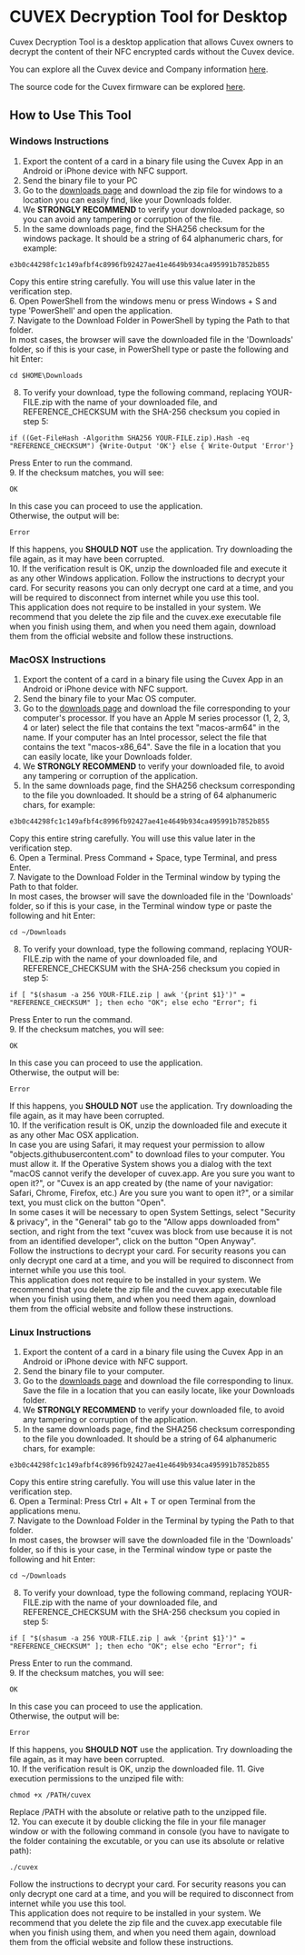 # CUVEX Decryption Tool for Desktop #

Cuvex Decryption Tool is a desktop application that allows Cuvex owners to decrypt the content of their NFC encrypted cards without the Cuvex device.  

You can explore all the Cuvex device and Company information [here](https://cuvex.io/).

The source code for the Cuvex firmware can be explored [here](https://github.com/Cuvex/Firmware).

## How to Use This Tool ##

### Windows Instructions ###

1. Export the content of a card in a binary file using the Cuvex App in an Android or iPhone device with NFC support.
2. Send the binary file to your PC
3. Go to the [downloads page](https://github.com/Cuvex/cuvex-desktop/releases) and download the zip file for windows to a location you can easily find, like your Downloads folder.
4. We **STRONGLY RECOMMEND** to verify your downloaded package, so you can avoid any tampering or corruption of the file.
5. In the same downloads page, find the SHA256 checksum for the windows package. It should be a string of 64 alphanumeric chars, for example:  
```
e3b0c44298fc1c149afbf4c8996fb92427ae41e4649b934ca495991b7852b855
```  
Copy this entire string carefully. You will use this value later in the verification step.  
6. Open PowerShell from the windows menu or press Windows + S and type 'PowerShell' and open the application.  
7. Navigate to the Download Folder in PowerShell by typing the Path to that folder.  
In most cases, the browser will save the downloaded file in the 'Downloads' folder, so if this is your case, in PowerShell type or paste the following and hit Enter:  
```  
cd $HOME\Downloads
```  
8. To verify your download, type the following command, replacing YOUR-FILE.zip with the name of your downloaded file, and REFERENCE_CHECKSUM with the SHA-256 checksum you copied in step 5:  
```
if ((Get-FileHash -Algorithm SHA256 YOUR-FILE.zip).Hash -eq "REFERENCE_CHECKSUM") {Write-Output 'OK'} else { Write-Output 'Error'}  
```  
Press Enter to run the command.  
9. If the checksum matches, you will see:  
```  
OK
```  
In this case you can proceed to use the application.  
Otherwise, the output will be:  
```  
Error
```  
If this happens, you **SHOULD NOT** use the application. Try downloading the file again, as it may have been corrupted.  
10. If the verification result is OK, unzip the downloaded file and execute it as any other Windows application. Follow the instructions to decrypt your card.  For security reasons you can only decrypt one card at a time, and you will be required to disconnect from internet while you use this tool.  
This application does not require to be installed in your system.  We recommend that you delete the zip file and the cuvex.exe executable file when you finish using them, and when you need them again, download them from the official website and follow these instructions.  

### MacOSX Instructions ###

1. Export the content of a card in a binary file using the Cuvex App in an Android or iPhone device with NFC support.
2. Send the binary file to your Mac OS computer.  
3. Go to the [downloads page](https://github.com/Cuvex/cuvex-desktop/releases/tag/v1.1.0) and download the file corresponding to your computer's processor.  If you have an Apple M series processor (1, 2, 3, 4 or later) select the file that contains the text "macos-arm64" in the name.  If your computer has an Intel processor, select the file that contains the text "macos-x86_64". Save the file in a location that you can easily locate, like your Downloads folder.
4. We **STRONGLY RECOMMEND** to verify your downloaded file, to avoid any tampering or corruption of the application.
5. In the same downloads page, find the SHA256 checksum corresponding to the file you downloaded. It should be a string of 64 alphanumeric chars, for example:  
```
e3b0c44298fc1c149afbf4c8996fb92427ae41e4649b934ca495991b7852b855
```  
Copy this entire string carefully. You will use this value later in the verification step.  
6. Open a Terminal. Press Command + Space, type Terminal, and press Enter.  
7. Navigate to the Download Folder in the Terminal window by typing the Path to that folder.  
In most cases, the browser will save the downloaded file in the 'Downloads' folder, so if this is your case, in the Terminal window type or paste the following and hit Enter:  
```  
cd ~/Downloads
```  
8. To verify your download, type the following command, replacing YOUR-FILE.zip with the name of your downloaded file, and REFERENCE_CHECKSUM with the SHA-256 checksum you copied in step 5:  
```
if [ "$(shasum -a 256 YOUR-FILE.zip | awk '{print $1}')" = "REFERENCE_CHECKSUM" ]; then echo "OK"; else echo "Error"; fi  
```  
Press Enter to run the command.  
9. If the checksum matches, you will see:  
```  
OK
```  
In this case you can proceed to use the application.  
Otherwise, the output will be:  
```  
Error
```  
If this happens, you **SHOULD NOT** use the application. Try downloading the file again, as it may have been corrupted.  
10. If the verification result is OK, unzip the downloaded file and execute it as any other Mac OSX application.  
In case you are using Safari, it may request your permission to allow "objects.githubusercontent.com" to download files to your computer. You must allow it.
If the Operative System shows you a dialog with the text "macOS cannot verify the developer of cuvex.app. Are you sure you want to open it?", or "Cuvex is an app created by (the name of your navigatior: Safari, Chrome, Firefox, etc.)  Are you sure you want to open it?", or a similar text, you must click on the button "Open".  
In some cases it will be necessary to open System Settings, select "Security & privacy", in the "General" tab go to the "Allow apps downloaded from" section, and right from the text "cuvex was block from use because it is not from an identified developer", click on the button "Open Anyway".  
Follow the instructions to decrypt your card.  For security reasons you can only decrypt one card at a time, and you will be required to disconnect from internet while you use this tool.  
This application does not require to be installed in your system.  We recommend that you delete the zip file and the cuvex.app executable file when you finish using them, and when you need them again, download them from the official website and follow these instructions.  

### Linux Instructions ###

1. Export the content of a card in a binary file using the Cuvex App in an Android or iPhone device with NFC support.
2. Send the binary file to your computer.  
3. Go to the [downloads page](https://github.com/Cuvex/cuvex-desktop/releases) and download the file corresponding to linux.  Save the file in a location that you can easily locate, like your Downloads folder.  
4. We **STRONGLY RECOMMEND** to verify your downloaded file, to avoid any tampering or corruption of the application.
5. In the same downloads page, find the SHA256 checksum corresponding to the file you downloaded. It should be a string of 64 alphanumeric chars, for example:  
```
e3b0c44298fc1c149afbf4c8996fb92427ae41e4649b934ca495991b7852b855
```  
Copy this entire string carefully. You will use this value later in the verification step.  
6. Open a Terminal: Press Ctrl + Alt + T or open Terminal from the applications menu.  
7. Navigate to the Download Folder in the Terminal by typing the Path to that folder.  
In most cases, the browser will save the downloaded file in the 'Downloads' folder, so if this is your case, in the Terminal window type or paste the following and hit Enter:  
```  
cd ~/Downloads
```  
8. To verify your download, type the following command, replacing YOUR-FILE.zip with the name of your downloaded file, and REFERENCE_CHECKSUM with the SHA-256 checksum you copied in step 5:  
```
if [ "$(shasum -a 256 YOUR-FILE.zip | awk '{print $1}')" = "REFERENCE_CHECKSUM" ]; then echo "OK"; else echo "Error"; fi  
```  
Press Enter to run the command.  
9. If the checksum matches, you will see:  
```  
OK
```  
In this case you can proceed to use the application.  
Otherwise, the output will be:  
```  
Error
```  
If this happens, you **SHOULD NOT** use the application. Try downloading the file again, as it may have been corrupted.  
10. If the verification result is OK, unzip the downloaded file.
11. Give execution permissions to the unziped file with:
```  
chmod +x /PATH/cuvex
```  
Replace /PATH with the absolute or relative path to the unzipped file.  
12. You can execute it by double clicking the file in your file manager window or with the following command in console (you have to navigate to the folder containing the excutable, or you can use its absolute or relative path):
```  
./cuvex
```  
Follow the instructions to decrypt your card.  For security reasons you can only decrypt one card at a time, and you will be required to disconnect from internet while you use this tool.  
This application does not require to be installed in your system.  We recommend that you delete the zip file and the cuvex.app executable file when you finish using them, and when you need them again, download them from the official website and follow these instructions.  
